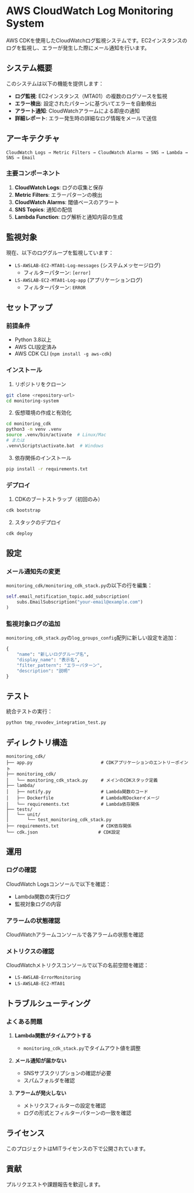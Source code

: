 # AWS CloudWatch Log Monitoring System

AWS CDKを使用したCloudWatchログ監視システムです。EC2インスタンスのログを監視し、エラーが発生した際にメール通知を行います。

## システム概要

このシステムは以下の機能を提供します：

- **ログ監視**: EC2インスタンス（MTA01）の複数のログソースを監視
- **エラー検出**: 設定されたパターンに基づいてエラーを自動検出
- **アラート通知**: CloudWatchアラームによる即座の通知
- **詳細レポート**: エラー発生時の詳細なログ情報をメールで送信

## アーキテクチャ

```
CloudWatch Logs → Metric Filters → CloudWatch Alarms → SNS → Lambda → SNS → Email
```

### 主要コンポーネント

1. **CloudWatch Logs**: ログの収集と保存
2. **Metric Filters**: エラーパターンの検出
3. **CloudWatch Alarms**: 閾値ベースのアラート
4. **SNS Topics**: 通知の配信
5. **Lambda Function**: ログ解析と通知内容の生成

## 監視対象

現在、以下のロググループを監視しています：

- `LS-AWSLAB-EC2-MTA01-Log-messages` (システムメッセージログ)
  - フィルターパターン: `[error]`
- `LS-AWSLAB-EC2-MTA01-Log-app` (アプリケーションログ)
  - フィルターパターン: `ERROR`

## セットアップ

### 前提条件

- Python 3.8以上
- AWS CLI設定済み
- AWS CDK CLI (`npm install -g aws-cdk`)

### インストール

1. リポジトリをクローン
```bash
git clone <repository-url>
cd monitoring-system
```

2. 仮想環境の作成と有効化
```bash
cd monitoring_cdk
python3 -m venv .venv
source .venv/bin/activate  # Linux/Mac
# または
.venv\Scripts\activate.bat  # Windows
```

3. 依存関係のインストール
```bash
pip install -r requirements.txt
```

### デプロイ

1. CDKのブートストラップ（初回のみ）
```bash
cdk bootstrap
```

2. スタックのデプロイ
```bash
cdk deploy
```

## 設定

### メール通知先の変更

`monitoring_cdk/monitoring_cdk_stack.py`の以下の行を編集：

```python
self.email_notification_topic.add_subscription(
    subs.EmailSubscription("your-email@example.com")
)
```

### 監視対象ログの追加

`monitoring_cdk_stack.py`の`log_groups_config`配列に新しい設定を追加：

```python
{
    "name": "新しいロググループ名",
    "display_name": "表示名",
    "filter_pattern": "エラーパターン",
    "description": "説明"
}
```

## テスト

統合テストの実行：

```bash
python tmp_rovodev_integration_test.py
```

## ディレクトリ構造

```
monitoring_cdk/
├── app.py                          # CDKアプリケーションのエントリーポイント
├── monitoring_cdk/
│   └── monitoring_cdk_stack.py     # メインのCDKスタック定義
├── lambda/
│   ├── notify.py                   # Lambda関数のコード
│   ├── Dockerfile                  # Lambda用Dockerイメージ
│   └── requirements.txt            # Lambda依存関係
├── tests/
│   └── unit/
│       └── test_monitoring_cdk_stack.py
├── requirements.txt                # CDK依存関係
└── cdk.json                       # CDK設定
```

## 運用

### ログの確認

CloudWatch Logsコンソールで以下を確認：
- Lambda関数の実行ログ
- 監視対象ログの内容

### アラームの状態確認

CloudWatchアラームコンソールで各アラームの状態を確認

### メトリクスの確認

CloudWatchメトリクスコンソールで以下の名前空間を確認：
- `LS-AWSLAB-ErrorMonitoring`
- `LS-AWSLAB-EC2-MTA01`

## トラブルシューティング

### よくある問題

1. **Lambda関数がタイムアウトする**
   - `monitoring_cdk_stack.py`でタイムアウト値を調整

2. **メール通知が届かない**
   - SNSサブスクリプションの確認が必要
   - スパムフォルダを確認

3. **アラームが発火しない**
   - メトリクスフィルターの設定を確認
   - ログの形式とフィルターパターンの一致を確認

## ライセンス

このプロジェクトはMITライセンスの下で公開されています。

## 貢献

プルリクエストや課題報告を歓迎します。